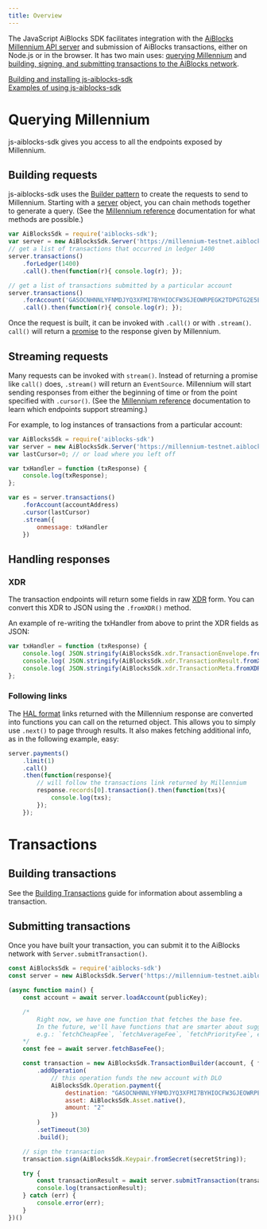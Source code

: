 ```yaml
---
title: Overview
---
```

The JavaScript AiBlocks SDK facilitates integration with the [AiBlocks Millennium API server](https://github.com/aiblocks/go/tree/master/services/millennium) and submission of AiBlocks transactions, either on Node.js or in the browser. It has two main uses: [querying Millennium](#querying-millennium) and [building, signing, and submitting transactions to the AiBlocks network](#building-transactions).

[Building and installing js-aiblocks-sdk](https://github.com/aiblocks/js-aiblocks-sdk)<br>
[Examples of using js-aiblocks-sdk](./examples.md)

# Querying Millennium
js-aiblocks-sdk gives you access to all the endpoints exposed by Millennium.

## Building requests
js-aiblocks-sdk uses the [Builder pattern](https://en.wikipedia.org/wiki/Builder_pattern) to create the requests to send
to Millennium. Starting with a [server](https://aiblocks.github.io/js-aiblocks-sdk/Server.html) object, you can chain methods together to generate a query.
(See the [Millennium reference](https://www.aiblocks.io/developers/reference/) documentation for what methods are possible.)
```js
var AiBlocksSdk = require('aiblocks-sdk');
var server = new AiBlocksSdk.Server('https://millennium-testnet.aiblocks.io');
// get a list of transactions that occurred in ledger 1400
server.transactions()
    .forLedger(1400)
    .call().then(function(r){ console.log(r); });

// get a list of transactions submitted by a particular account
server.transactions()
    .forAccount('GASOCNHNNLYFNMDJYQ3XFMI7BYHIOCFW3GJEOWRPEGK2TDPGTG2E5EDW')
    .call().then(function(r){ console.log(r); });
```

Once the request is built, it can be invoked with `.call()` or with `.stream()`. `call()` will return a
[promise](https://developer.mozilla.org/en-US/docs/Web/JavaScript/Reference/Global_Objects/Promise) to the response given by Millennium.

## Streaming requests
Many requests can be invoked with `stream()`. Instead of returning a promise like `call()` does, `.stream()` will return an `EventSource`.
Millennium will start sending responses from either the beginning of time or from the point specified with `.cursor()`.
(See the [Millennium reference](https://www.aiblocks.io/developers/millennium/reference/streaming.html) documentation to learn which endpoints support streaming.)

For example, to log instances of transactions from a particular account:

```javascript
var AiBlocksSdk = require('aiblocks-sdk')
var server = new AiBlocksSdk.Server('https://millennium-testnet.aiblocks.io');
var lastCursor=0; // or load where you left off

var txHandler = function (txResponse) {
    console.log(txResponse);
};

var es = server.transactions()
    .forAccount(accountAddress)
    .cursor(lastCursor)
    .stream({
        onmessage: txHandler
    })
```

## Handling responses

### XDR
The transaction endpoints will return some fields in raw [XDR](https://www.aiblocks.io/developers/guides/concepts/xdr.html)
form. You can convert this XDR to JSON using the `.fromXDR()` method.

An example of re-writing the txHandler from above to print the XDR fields as JSON:

```javascript
var txHandler = function (txResponse) {
    console.log( JSON.stringify(AiBlocksSdk.xdr.TransactionEnvelope.fromXDR(txResponse.envelope_xdr, 'base64')) );
    console.log( JSON.stringify(AiBlocksSdk.xdr.TransactionResult.fromXDR(txResponse.result_xdr, 'base64')) );
    console.log( JSON.stringify(AiBlocksSdk.xdr.TransactionMeta.fromXDR(txResponse.result_meta_xdr, 'base64')) );
};

```


### Following links
The [HAL format](https://www.aiblocks.io/developers/millennium/reference/responses.html) links returned with the Millennium response are converted into functions you can call on the returned object.
This allows you to simply use `.next()` to page through results. It also makes fetching additional info, as in the following example, easy:

```js
server.payments()
    .limit(1)
    .call()
    .then(function(response){
        // will follow the transactions link returned by Millennium
        response.records[0].transaction().then(function(txs){
            console.log(txs);
        });
    });
```


# Transactions

## Building transactions

See the [Building Transactions](https://www.aiblocks.io/developers/js-aiblocks-base/reference/building-transactions.html) guide for information about assembling a transaction.

## Submitting transactions
Once you have built your transaction, you can submit it to the AiBlocks network with `Server.submitTransaction()`.
```js
const AiBlocksSdk = require('aiblocks-sdk')
const server = new AiBlocksSdk.Server('https://millennium-testnet.aiblocks.io');

(async function main() {
    const account = await server.loadAccount(publicKey);

    /*
        Right now, we have one function that fetches the base fee.
        In the future, we'll have functions that are smarter about suggesting fees,
        e.g.: `fetchCheapFee`, `fetchAverageFee`, `fetchPriorityFee`, etc.
    */
    const fee = await server.fetchBaseFee();

    const transaction = new AiBlocksSdk.TransactionBuilder(account, { fee, networkPassphrase: AiBlocksSdk.Networks.TESTNET })
        .addOperation(
            // this operation funds the new account with DLO
            AiBlocksSdk.Operation.payment({
                destination: "GASOCNHNNLYFNMDJYQ3XFMI7BYHIOCFW3GJEOWRPEGK2TDPGTG2E5EDW",
                asset: AiBlocksSdk.Asset.native(),
                amount: "2"
            })
        )
        .setTimeout(30)
        .build();

    // sign the transaction
    transaction.sign(AiBlocksSdk.Keypair.fromSecret(secretString));

    try {
        const transactionResult = await server.submitTransaction(transaction);
        console.log(transactionResult);
    } catch (err) {
        console.error(err);
    }
})()
```
